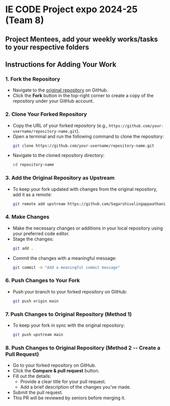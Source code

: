 # IE CODE Project expo 2024-25 (Team 8)
## Project Mentees, add your weekly works/tasks to your respective folders 

## **Instructions for Adding Your Work**

### **1. Fork the Repository**
- Navigate to the [original repository](https://github.com/Sagarshivalingappaathani/IE-Project-Practice) on GitHub.
- Click the **Fork** button in the top-right corner to create a copy of the repository under your GitHub account.

### **2. Clone Your Forked Repository**
- Copy the URL of your forked repository (e.g., `https://github.com/your-username/repository-name.git`).
- Open a terminal and run the following command to clone the repository:
  ```bash
  git clone https://github.com/your-username/repository-name.git
  ```
- Navigate to the cloned repository directory:
  ```bash
  cd repository-name
  ```

### **3. Add the Original Repository as Upstream**
- To keep your fork updated with changes from the original repository, add it as a remote:
  ```bash
  git remote add upstream https://github.com/Sagarshivalingappaathani/IE-Project-Practice.git
  ```

### **4. Make Changes**
- Make the necessary changes or additions in your local repository using your preferred code editor.
- Stage the changes:
  ```bash
  git add .
  ```
- Commit the changes with a meaningful message:
  ```bash
  git commit -m "Add a meaningful commit message"
  ```

### **6. Push Changes to Your Fork**
- Push your branch to your forked repository on GitHub:
  ```bash
  git push origin main
  ```

### **7. Push Changes to Original Repository (Method 1)**
- To keep your fork in sync with the original repository:
  ```bash
  git push upstream main
  ```

### **8. Push Changes to Original Repository (Method 2 -- Create a Pull Request)**
- Go to your forked repository on GitHub.
- Click the **Compare & pull request** button.
- Fill out the details:
  - Provide a clear title for your pull request.
  - Add a brief description of the changes you’ve made.
- Submit the pull request.
- This PR will be reviewed by seniors before merging it.
